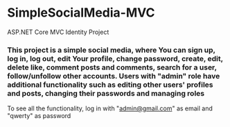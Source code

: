 # SimpleSocialMedia-MVC
ASP.NET Core MVC Identity Project

### This project is a simple social media, where You can sign up, log in, log out, edit Your profile, change password, create, edit, delete like, comment posts and comments, search for a user, follow/unfollow other accounts. Users with "admin" role have additional functionality such as editing other users' profiles and posts, changing their passwords and managing roles

To see all the functionality, log in with "admin@gmail.com" as email and "qwerty" as password
